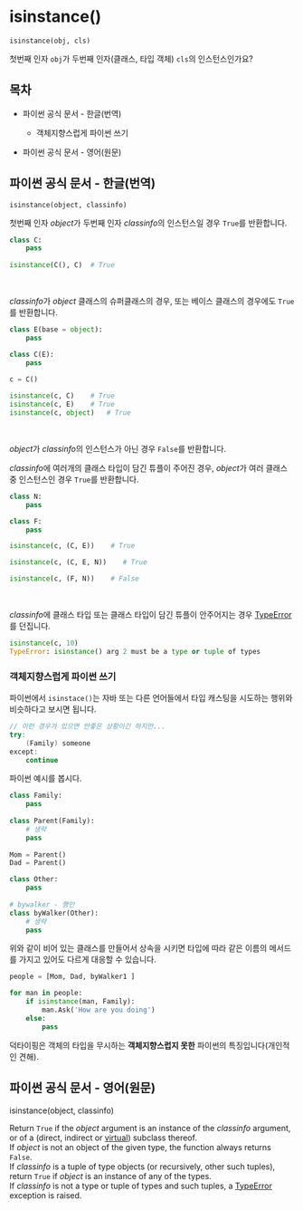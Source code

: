 # isinstance()

`isinstance(obj, cls)`

첫번째 인자 `obj`가 두번째 인자(클래스, 타입 객체) `cls`의 인스턴스인가요?

## 목차

* 파이썬 공식 문서 - 한글(번역)

    * 객체지향스럽게 파이썬 쓰기
    
* 파이썬 공식 문서 - 영어(원문)

## 파이썬 공식 문서 - 한글(번역)

`isinstance(object, classinfo)`

첫번째 인자 *object*가 두번째 인자 *classinfo*의 인스턴스일 경우 `True`를 반환합니다.

```python
class C:
    pass
    
isinstance(C(), C)  # True
```

<br>

*classinfo*가 *object* 클래스의 슈퍼클래스의 경우, 또는 베이스 클래스의 경우에도 `True`를 반환합니다.

```python
class E(base = object):
    pass

class C(E):
    pass
    
c = C()

isinstance(c, C)    # True
isinstance(c, E)    # True
isinstance(c, object)   # True
```

<br>

*object*가 *classinfo*의 인스턴스가 아닌 경우 `False`를 반환합니다.

*classinfo*에 여러개의 클래스 타입이 담긴 튜플이 주어진 경우, *object*가 여러 클래스 중 인스턴스인 경우 `True`를 반환합니다.

```python
class N:
    pass

class F:
    pass

isinstance(c, (C, E))    # True

isinstance(c, (C, E, N))    # True

isinstance(c, (F, N))    # False
```

<br>

*classinfo*에 클래스 타입 또는 클래스 타입이 담긴 튜플이 안주어지는 경우 [TypeError](https://docs.python.org/3/library/exceptions.html#TypeError)를 던집니다.

```python
isinstance(c, 10)
TypeError: isinstance() arg 2 must be a type or tuple of types
```

### 객체지향스럽게 파이썬 쓰기

파이썬에서 `isinstace()`는 자바 또는 다른 언어들에서 타입 캐스팅을 시도하는 행위와 비슷하다고 보시면 됩니다.

```java
// 이런 경우가 있으면 안좋은 상황이긴 하지만...
try:
    (Family) someone
except:
    continue
```

파이썬 예시를 봅시다.

```python
class Family:
    pass
    
class Parent(Family):
    # 생략
    pass
    
Mom = Parent()
Dad = Parent()

class Other:
    pass
    
# bywalker - 행인
class byWalker(Other):
    # 생략
    pass
```

위와 같이 비어 있는 클래스를 만들어서 상속을 시키면 타입에 따라 같은 이름의 메서드를 가지고 있어도 다르게 대응할 수 있습니다.

```python
people = [Mom, Dad, byWalker1 ]

for man in people:
    if isinstance(man, Family):
        man.Ask('How are you doing')
    else:
        pass
```

덕타이핑은 객체의 타입을 무시하는 **객체지향스럽지 못한** 파이썬의 특징입니다(개인적인 견해).

## 파이썬 공식 문서 - 영어(원문)

isinstance(object, classinfo)

Return `True` if the *object* argument is an instance of the *classinfo* argument, or of a (direct, indirect or [virtual](https://docs.python.org/3/glossary.html#term-abstract-base-class)) subclass thereof.<br>
If *object* is not an object of the given type, the function always returns `False`.<br>
If *classinfo* is a tuple of type objects (or recursively, other such tuples), return `True` if *object* is an instance of any of the types.<br>
If *classinfo* is not a type or tuple of types and such tuples, a [TypeError](https://docs.python.org/3/library/exceptions.html#TypeError) exception is raised.
